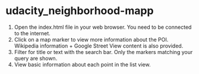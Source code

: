 # udacity_neighborhood-mapp

1. Open the index.html file in your web browser. You need to be connected to the internet.
2. Click on a map marker to view more information about the POI. Wikipedia information + Google Street View content is also provided.
3. Filter for title or text with the search bar. Only the markers matching your query are shown.
4. View basic information about each point in the list view.